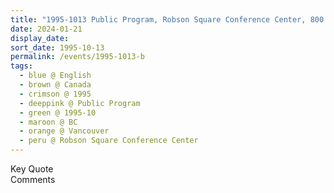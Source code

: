 ```yaml
---
title: "1995-1013 Public Program, Robson Square Conference Center, 800 Robson Square, Vancouver, BC, Canada"
date: 2024-01-21
display_date: 
sort_date: 1995-10-13
permalink: /events/1995-1013-b
tags:
  - blue @ English
  - brown @ Canada
  - crimson @ 1995
  - deeppink @ Public Program
  - green @ 1995-10
  - maroon @ BC
  - orange @ Vancouver
  - peru @ Robson Square Conference Center
---
```


<wave-list>
  <list-title color="green" width="75">Key Quote</list-title>
  <list-item color="BlanchedAlmond"  width="200"></list-item>
  <list-item color="Lavender"></list-item>
  <list-item color="BlanchedAlmond"></list-item>
</wave-list>

<br>

<wave-list>
  <list-title color="green" width="75">Comments</list-title>
  <list-item color="BlanchedAlmond"  width="200"></list-item>
  <list-item color="Lavender"></list-item>
  <list-item color="BlanchedAlmond"></list-item>
</wave-list>